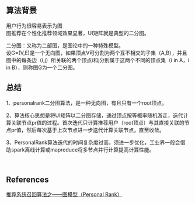 ## 算法背景
用户行为很容易表示为图  
图推荐在个性化推荐领域效果显著，UI矩阵就是典型的二分图。

二分图：又称为二部图，是图论中的一种特殊模型。  
设G=(V,E)是一个无向图，如果顶点V可分割为两个互不相交的子集（A,B），并且图中的每条边（i,j）所关联的两个顶点i和j分别属于这两个不同的顶点集（i in A，i in B），则称图G为一个二分图。

## 总结
1、personalrank二分图算法，是一种无向图，有且只有一个root顶点。

2、算法核心思想是将UI矩阵以二分图存储，通过顶点按等概率随机游走，迭代计算关联节点pr值的过程。首次迭代只计算推荐用户（root顶点）与其直接关联的节点pr值，然后每次基于上次节点进一步迭代计算关联节点，直至收敛。

3、PersonalRank算法迭代的时间复杂度过高，须进一步优化，工业界一般会借助spark离线计算或mapreduce将多节点并行计算提高计算性能。

&nbsp;
## References
[推荐系统召回算法之——图模型（Personal Rank）](https://www.jianshu.com/p/13eaa77a7d68)
